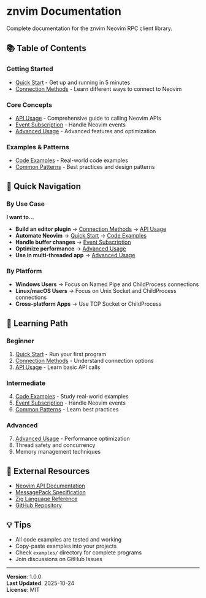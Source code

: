 # znvim Documentation

Complete documentation for the znvim Neovim RPC client library.

## 📚 Table of Contents

### Getting Started
- [Quick Start](00-quick-start.md) - Get up and running in 5 minutes
- [Connection Methods](01-connections.md) - Learn different ways to connect to Neovim

### Core Concepts
- [API Usage](02-api-usage.md) - Comprehensive guide to calling Neovim APIs
- [Event Subscription](03-events.md) - Handle Neovim events
- [Advanced Usage](04-advanced.md) - Advanced features and optimization

### Examples & Patterns
- [Code Examples](05-examples.md) - Real-world code examples
- [Common Patterns](06-patterns.md) - Best practices and design patterns

## 🚀 Quick Navigation

### By Use Case

**I want to...**

- **Build an editor plugin** → [Connection Methods](01-connections.md) → [API Usage](02-api-usage.md)
- **Automate Neovim** → [Quick Start](00-quick-start.md) → [Code Examples](05-examples.md)
- **Handle buffer changes** → [Event Subscription](03-events.md)
- **Optimize performance** → [Advanced Usage](04-advanced.md)
- **Use in multi-threaded app** → [Advanced Usage](04-advanced.md#thread-safety)

### By Platform

- **Windows Users** → Focus on Named Pipe and ChildProcess connections
- **Linux/macOS Users** → Focus on Unix Socket and ChildProcess connections
- **Cross-platform Apps** → Use TCP Socket or ChildProcess

## 📖 Learning Path

### Beginner
1. [Quick Start](00-quick-start.md) - Run your first program
2. [Connection Methods](01-connections.md) - Understand connection options
3. [API Usage](02-api-usage.md) - Learn basic API calls

### Intermediate
4. [Code Examples](05-examples.md) - Study real-world examples
5. [Event Subscription](03-events.md) - Handle Neovim events
6. [Common Patterns](06-patterns.md) - Learn best practices

### Advanced
7. [Advanced Usage](04-advanced.md) - Performance optimization
8. Thread safety and concurrency
9. Memory management techniques

## 🔗 External Resources

- [Neovim API Documentation](https://neovim.io/doc/user/api.html)
- [MessagePack Specification](https://msgpack.org/)
- [Zig Language Reference](https://ziglang.org/documentation/master/)
- [GitHub Repository](https://github.com/jinzhongjia/znvim)

## 💡 Tips

- All code examples are tested and working
- Copy-paste examples into your projects
- Check `examples/` directory for complete programs
- Join discussions on GitHub Issues

---

**Version**: 1.0.0  
**Last Updated**: 2025-10-24  
**License**: MIT

